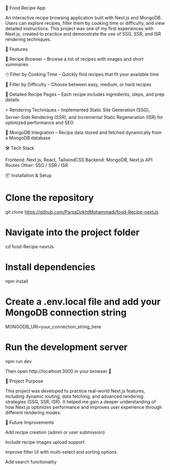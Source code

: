 🍳 Food Recipe App

An interactive recipe browsing application built with Next.js and MongoDB.
Users can explore recipes, filter them by cooking time or difficulty, and view detailed instructions.
This project was one of my first experiences with Next.js, created to practice and demonstrate the use of SSG, SSR, and ISR rendering techniques.

🧩 Features

🍔 Recipe Browser – Browse a list of recipes with images and short summaries

⏱ Filter by Cooking Time – Quickly find recipes that fit your available time

💪 Filter by Difficulty – Choose between easy, medium, or hard recipes

📄 Detailed Recipe Pages – Each recipe includes ingredients, steps, and prep details

⚡ Rendering Techniques – Implemented Static Site Generation (SSG), Server-Side Rendering (SSR), and Incremental Static Regeneration (ISR) for optimized performance and SEO

💾 MongoDB Integration – Recipe data stored and fetched dynamically from a MongoDB database

🛠️ Tech Stack

Frontend: Next.js, React, TailwindCSS
Backend: MongoDB, Next.js API Routes
Other: SSG / SSR / ISR

📦 Installation & Setup
# Clone the repository
git clone https://github.com/ParsaDokhtMohammadi/food-Recipe-nextJs

# Navigate into the project folder
cd food-Recipe-nextJs

# Install dependencies
npm install

# Create a .env.local file and add your MongoDB connection string
MONGODB_URI=your_connection_string_here

# Run the development server
npm run dev


Then open http://localhost:3000
 in your browser 🚀

🎯 Project Purpose

This project was developed to practice real-world Next.js features, including dynamic routing, data fetching, and advanced rendering strategies (SSG, SSR, ISR).
It helped me gain a deeper understanding of how Next.js optimizes performance and improves user experience through different rendering modes.

🚀 Future Improvements

Add recipe creation (admin or user submission)

Include recipe images upload support

Improve filter UI with multi-select and sorting options

Add search functionality
